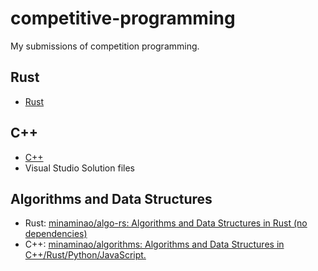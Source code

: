 # competitive-programming

My submissions of competition programming.

## Rust
- [Rust](rust)

## C++
- [C++](cpp)
- Visual Studio Solution files

## Algorithms and Data Structures 
- Rust: [minaminao/algo-rs: Algorithms and Data Structures in Rust (no dependencies)](https://github.com/minaminao/algo-rs)
- C++: [minaminao/algorithms: Algorithms and Data Structures in C++/Rust/Python/JavaScript.](https://github.com/minaminao/algorithms)

